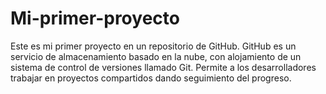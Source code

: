 # Mi-primer-proyecto
Este es mi primer proyecto en un repositorio de GitHub.
GitHub es un servicio de almacenamiento basado en la nube, con alojamiento de un sistema de control de versiones llamado Git.
Permite a los desarrolladores trabajar en proyectos compartidos dando seguimiento del progreso.
